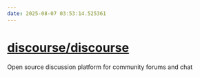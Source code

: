 ```yaml
---
date: 2025-08-07 03:53:14.525361
---
```


# [discourse/discourse](https://github.com/discourse/discourse)

Open source discussion platform for community forums and chat